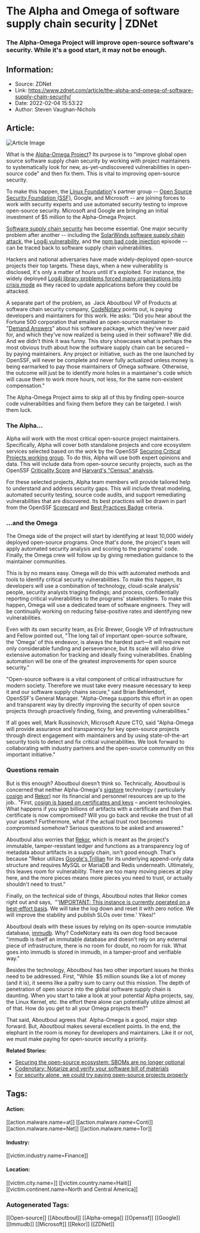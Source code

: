 # The Alpha and Omega of software supply chain security | ZDNet
### The Alpha-Omega Project will improve open-source software's security. While it's a good start, it may not be enough.

## Information:
+ Source: ZDNet
+ Link: https://www.zdnet.com/article/the-alpha-and-omega-of-software-supply-chain-security/
+ Date: 2022-02-04 15:53:22
+ Author: Steven Vaughan-Nichols


## Article:
![Article Image](https://www.zdnet.com/a/img/resize/c391d16668e34b6d73a82ec7f76bdb770829c37d/2020/10/29/eb5a5558-c07a-464b-b0b0-1c0a25baa707/openssf-certifcate.jpg?width=770&height=578&fit=crop&auto=webp)

What is the [Alpha-Omega Project](https://openssf.org/community/alpha-omega/)? Its purpose is to "improve global open source software supply chain security by working with project maintainers to systematically look for new, as-yet-undiscovered vulnerabilities in open-source code" and then fix them. This is vital to improving open-source security. 


To make this happen, the [Linux Foundation](https://linuxfoundation.org/)'s partner group -- [Open Source Security Foundation (SSF)](https://openssf.org/), Google, and Microsoft -- are joining forces to work with security experts and use automated security testing to improve open-source security. Microsoft and Google are bringing an initial investment of $5 million to the Alpha-Omega Project. 

[Software supply chain security](https://www.zdnet.com/article/linux-foundation-adds-software-supply-chain-security-to-lfx/) has become essential. One major security problem after another -- including the [SolarWinds software supply chain attack](https://www.zdnet.com/article/microsoft-solarwinds-attack-took-more-than-1000-engineers-to-create/), the [Log4j vulnerability](https://www.zdnet.com/article/the-log4j-flaw-hasnt-led-to-massive-hacking-attacks-but-that-doesnt-mean-the-threat-is-over/), and the [npm bad code injection](https://www.zdnet.com/article/when-open-source-developers-go-bad/) episode -- can be traced back to software supply chain vulnerabilities. 

Hackers and national adversaries have made widely-deployed open-source projects their top targets. These days, when a new vulnerability is disclosed, it's only a matter of hours until it's exploited. For instance, the widely deployed [Log4j library problems forced many organizations into crisis mode](https://www.zdnet.com/article/log4j-flaw-hunt-shows-how-complicated-the-software-supply-chain-really-is/) as they raced to update applications before they could be attacked. 

A separate part of the problem, as  Jack Aboutboul VP of Products at software chain security company, [CodeNotary](https://codenotary.com/) points out, is paying developers and maintainers for this work. He asks: "Did you hear about the Fortune 500 corporation that emailed an open-source maintainer to "[Demand Answers](https://twitter.com/bagder/status/1484672924036616195)" about his software package, which they've never paid for, and which they've now realized is being used in their software? We did. And we didn't think it was funny. This story showcases what is perhaps the most obvious truth about how the software supply chain can be secured – by paying maintainers. Any project or initiative, such as the one launched by OpenSSF, will never be complete and never fully actualized unless money is being earmarked to pay those maintainers of Omega software. Otherwise, the outcome will just be to identify more holes in a maintainer's code which will cause them to work more hours, not less, for the same non-existent compensation."

The Alpha-Omega Project aims to skip all of this by finding open-source code vulnerabilities and fixing them before they can be targeted. I wish them luck. 

### The Alpha...

Alpha will work with the most critical open-source project maintainers. Specifically, Alpha will cover both standalone projects and core ecosystem services selected based on the work by the OpenSSF [Securing Critical Projects working group](https://github.com/ossf/wg-securing-critical-projects). To do this, Alpha will use both expert opinions and data. This will include data from open-source security projects, such as the OpenSSF [Criticality Score](https://github.com/ossf/criticality_score) and [Harvard's "Census" analysis](https://www.coreinfrastructure.org/programs/census-program-ii/).






For these selected projects, Alpha team members will provide tailored help to understand and address security gaps. This will include threat modeling, automated security testing, source code audits, and support remediating vulnerabilities that are discovered. Its best practices will be drawn in part from the OpenSSF [Scorecard](https://github.com/ossf/scorecard) and [Best Practices Badge](https://bestpractices.coreinfrastructure.org/) criteria.

### ...and the Omega

The Omega side of the project will start by identifying at least 10,000 widely deployed open-source programs. Once that's done, the project's team will apply automated security analysis and scoring to the programs' code. Finally, the Omega crew will follow up by giving remediation guidance to the maintainer communities. 

This is by no means easy. Omega will do this with automated methods and tools to identify critical security vulnerabilities. To make this happen, its developers will use a combination of technology, cloud-scale analysis' people, security analysts triaging findings; and process, confidentially reporting critical vulnerabilities to the programs' stakeholders. To make this happen, Omega will use a dedicated team of software engineers. They will be continually working on reducing false-positive rates and identifying new vulnerabilities.

Even with its own security team, as Eric Brewer, Google VP of Infrastructure and Fellow pointed out, "The long tail of important open-source software, the 'Omega' of this endeavor, is always the hardest part—it will require not only considerable funding and perseverance, but its scale will also drive extensive automation for tracking and ideally fixing vulnerabilities. Enabling automation will be one of the greatest improvements for open source security."

"Open-source software is a vital component of critical infrastructure for modern society. Therefore we must take every measure necessary to keep it and our software supply chains secure," said Brian Behlendorf, OpenSSF's General Manager. "Alpha-Omega supports this effort in an open and transparent way by directly improving the security of open source projects through proactively finding, fixing, and preventing vulnerabilities."

If all goes well, Mark Russinovich, Microsoft Azure CTO, said "Alpha-Omega will provide assurance and transparency for key open-source projects through direct engagement with maintainers and by using state-of-the-art security tools to detect and fix critical vulnerabilities. We look forward to collaborating with industry partners and the open-source community on this important initiative."

### Questions remain

But is this enough? Aboutboul doesn't think so. Technically, Aboutboul is concerned that neither Alpha-Omega's [sigstore](https://www.sigstore.dev/) technology ( particularly [cosign](https://github.com/sigstore/cosign) and [Rekor](https://github.com/sigstore/rekor)) nor its financial and personnel resources are up to the job.. "First, [cosign is based on certificates and keys](https://codenotary.com/blog/openssfs-alpha-omega-project-good-but-not-enough/) – ancient technologies. What happens if you sign billions of artifacts with a certificate and then that certificate is now compromised? Will you go back and revoke the trust of all your assets? Furthermore, what if the actual trust root becomes compromised somehow? Serious questions to be asked and answered."

Aboutboul also worries that [Rekor](https://www.rekor.ai/), which is meant as the project's immutable, tamper-resistant ledger and functions as a transparency log of metadata about artifacts in a supply chain, isn't good enough. That's because "Rekor utilizes [Google's Trillian](https://github.com/google/trillian) for its underlying append-only data structure and requires MySQL or MariaDB and Redis underneath. Ultimately, this leaves room for vulnerability. There are too many moving pieces at play here, and the more pieces means more pieces you need to trust, or actually shouldn't need to trust."

Finally, on the technical side of things, Aboutboul notes that Rekor comes right out and says,  "'[IMPORTANT: This instance is currently operated on a best-effort basis](https://github.com/sigstore/rekor). We will take the log down and reset it with zero notice. We will improve the stability and publish SLOs over time.' Yikes!"

Aboutboul deals with these issues by relying on its open-source immutable database, [immudb](https://github.com/codenotary/immudb/). Why? CodeNotary eats its own dog food because "immudb is itself an immutable database and doesn't rely on any external piece of infrastructure, there is no room for doubt, no room for risk. What goes into immudb is stored in immudb, in a tamper-proof and verifiable way."

Besides the technology, Aboutboul has two other important issues he thinks need to be addressed. First, "While  $5 million sounds like a lot of money (and it is), it seems like a paltry sum to carry out this mission. The depth of penetration of open source into the global software supply chain is daunting. When you start to take a look at your potential Alpha projects, say, the Linux Kernel, etc. the effort there alone can potentially utilize almost all of that. How do you get to all your Omega projects then?"

That said, Aboutboul agrees that  Alpha-Omega is a good, major step forward. But, Aboutboul makes several excellent points. In the end, the elephant in the room is money for developers and maintainers. Like it or not, we must make paying for open-source security a priority. 

**Related Stories:**

* [Securing the open-source ecosystem: SBOMs are no longer optional](https://www.zdnet.com/article/securing-the-open-source-ecosystem-sboms-are-no-longer-optional/)
* [Codenotary: Notarize and verify your software bill of materials](https://www.zdnet.com/article/codenotary-open-source-notarization-service-for-software-bill-of-material-arrives/)
* [For security alone, we could try paying open-source projects properly](https://www.zdnet.com/article/for-security-alone-we-could-try-paying-open-source-projects-properly/)





## Tags:

#### Action:
[[action.malware.name=at]] [[action.malware.name=Conti]] [[action.malware.name=Net]] [[action.malware.name=Tor]]

#### Industry:
[[victim.industry.name=Finance]]

#### Location:
[[victim.city.name=]] [[victim.country.name=Haiti]] [[victim.continent.name=North and Central America]]

### Autogenerated Tags:
[[Open-source]] [[Aboutboul]] [[Alpha-omega]] [[Openssf]] [[Google]] [[Immudb]] [[Microsoft]] [[Rekor]] [[ZDNet]]

